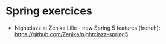 # Spring exercices

* Nightclazz at Zenika Lille - new Spring 5 features (french): https://github.com/Zenika/nightclazz-spring5 
